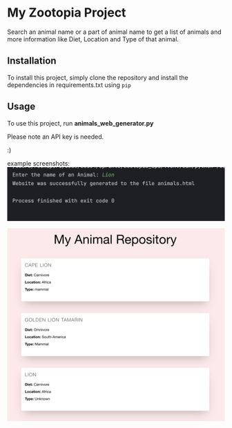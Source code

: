 # My Zootopia Project

Search an animal name or a part of animal name to get a list of animals and more information like Diet, Location and Type of that animal.

## Installation

To install this project, simply clone the repository and install the dependencies in requirements.txt using `pip`

## Usage

To use this project, run **animals_web_generator.py**

Please note an API key is needed.

:)

example screenshots: 
![Alt Text](images/enter_name.png)

![Alt Text](images/result_html_page.png)